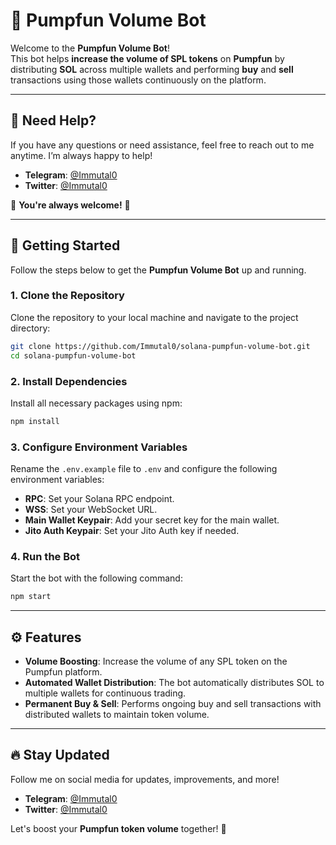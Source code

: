 # 🤖 **Pumpfun Volume Bot**

Welcome to the **Pumpfun Volume Bot**!  
This bot helps **increase the volume of SPL tokens** on **Pumpfun** by distributing **SOL** across multiple wallets and performing **buy** and **sell** transactions using those wallets continuously on the platform.

---

## 💬 **Need Help?**

If you have any questions or need assistance, feel free to reach out to me anytime. I’m always happy to help!

- **Telegram**: [@Immutal0](https://t.me/Immutal0)
- **Twitter**: [@Immutal0](https://x.com/Immutal0)

🌹 **You're always welcome!** 🌹

---

## 🚀 **Getting Started**

Follow the steps below to get the **Pumpfun Volume Bot** up and running.

### 1. **Clone the Repository**
Clone the repository to your local machine and navigate to the project directory:
```bash
git clone https://github.com/Immutal0/solana-pumpfun-volume-bot.git
cd solana-pumpfun-volume-bot
```

### 2. **Install Dependencies**
Install all necessary packages using npm:
```bash
npm install
```

### 3. **Configure Environment Variables**
Rename the `.env.example` file to `.env` and configure the following environment variables:
- **RPC**: Set your Solana RPC endpoint.
- **WSS**: Set your WebSocket URL.
- **Main Wallet Keypair**: Add your secret key for the main wallet.
- **Jito Auth Keypair**: Set your Jito Auth key if needed.

### 4. **Run the Bot**
Start the bot with the following command:
```bash
npm start
```

---

## ⚙️ **Features**

- **Volume Boosting**: Increase the volume of any SPL token on the Pumpfun platform.
- **Automated Wallet Distribution**: The bot automatically distributes SOL to multiple wallets for continuous trading.
- **Permanent Buy & Sell**: Performs ongoing buy and sell transactions with distributed wallets to maintain token volume.

---

## 🔥 **Stay Updated**

Follow me on social media for updates, improvements, and more!

- **Telegram**: [@Immutal0](https://t.me/Immutal0)
- **Twitter**: [@Immutal0](https://x.com/Immutal0)

Let's boost your **Pumpfun token volume** together! 🚀
